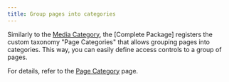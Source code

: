 ```yaml
---
title: Group pages into categories
---
```


Similarly to the [Media Category](/plugin/premium-complete-package/content-access/media-category), the [Complete Package] registers the custom taxonomy "Page Categories" that allows grouping pages into categories. This way, you can easily define access controls to a group of pages.

For details, refer to the [Page Category](/plugin/advanced-access-manager/setting/page-category) page.